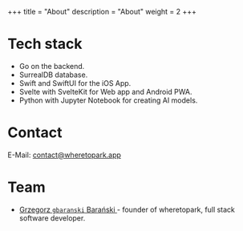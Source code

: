 +++
title = "About"
description = "About"
weight = 2
+++

# Tech stack
- Go on the backend.
- SurrealDB database.
- Swift and SwiftUI for the iOS App.
- Svelte with SvelteKit for Web app and Android PWA.
- Python with Jupyter Notebook for creating AI models.

# Contact

E-Mail: [contact@wheretopark.app](mailto:contact@wheretopark.app)

# Team

- [Grzegorz `gbaranski` Barański ](https://gbaranski.com) - founder of wheretopark, full stack software developer.